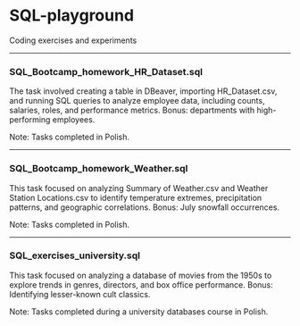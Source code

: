 # SQL-playground
Coding exercises and experiments

---

### SQL_Bootcamp_homework_HR_Dataset.sql
The task involved creating a table in DBeaver, importing HR_Dataset.csv, and running SQL queries to analyze employee data, including counts, salaries, roles, and performance metrics. Bonus: departments with high-performing employees.

Note: Tasks completed in Polish.

---

### SQL_Bootcamp_homework_Weather.sql

This task focused on analyzing Summary of Weather.csv and Weather Station Locations.csv to identify temperature extremes, precipitation patterns, and geographic correlations. Bonus: July snowfall occurrences.

Note: Tasks completed in Polish.

---

### SQL_exercises_university.sql

This task focused on analyzing a database of movies from the 1950s to explore trends in genres, directors, and box office performance. Bonus: Identifying lesser-known cult classics.

Note: Tasks completed during a university databases course in Polish.



